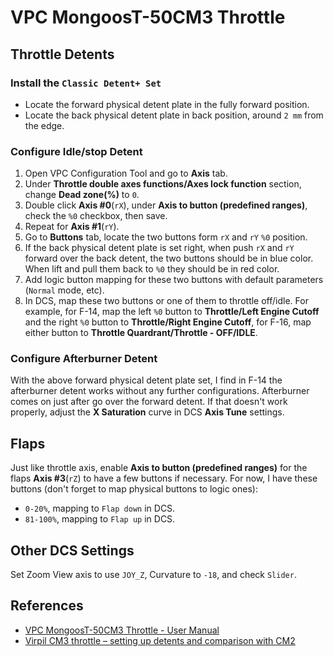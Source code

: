 # VPC MongoosT-50CM3 Throttle

## Throttle Detents

### Install the `Classic Detent+ Set`

* Locate the forward physical detent plate in the fully forward position.
* Locate the back physical detent plate in back position, around `2 mm` from the edge.

### Configure Idle/stop Detent

1. Open VPC Configuration Tool and go to **Axis** tab.
1. Under **Throttle double axes functions/Axes lock function** section, change **Dead zone(%)** to `0`.
1. Double click **Axis #0**(`rX`), under **Axis to button (predefined ranges)**, check the `%0` checkbox, then save.
1. Repeat for **Axis #1**(`rY`).
1. Go to **Buttons** tab, locate the two buttons form `rX` and `rY` `%0` position.
1. If the back physical detent plate is set right, when push `rX` and `rY` forward over the back detent, the two buttons should be in blue color. When lift and pull them back to `%0` they should be in red color.
1. Add logic button mapping for these two buttons with default parameters (`Normal` mode, etc).
1. In DCS, map these two buttons or one of them to throttle off/idle. For example, for F-14, map the left `%0` button to **Throttle/Left Engine Cutoff** and the right `%0` button to **Throttle/Right Engine Cutoff**, for F-16, map either button to **Throttle Quardrant/Throttle - OFF/IDLE**.

### Configure Afterburner Detent

With the above forward physical detent plate set, I find in F-14 the afterburner detent works without any further configurations. Afterburner comes on just after go over the forward detent. If that doesn't work properly, adjust the **X Saturation** curve in DCS **Axis Tune** settings.

## Flaps

Just like throttle axis, enable **Axis to button (predefined ranges)** for the flaps **Axis #3**(`rZ`) to have a few buttons if necessary. For now, I have these buttons (don't forget to map physical buttons to logic ones):

* `0-20%`, mapping to `Flap down` in DCS.
* `81-100%`, mapping to `Flap up` in DCS.

## Other DCS Settings

Set Zoom View axis to use `JOY_Z`, Curvature to `-18`, and check `Slider`.

## References

* [VPC MongoosT-50CM3 Throttle - User Manual](https://support.virpil.com/en/support/solutions/articles/47001155376--throttle-vpc-mongoost-50cm3-throttle-user-manual)
* [Virpil CM3 throttle – setting up detents and comparison with CM2](https://forums.eagle.ru/topic/260319-virpil-cm3-throttle-setting-up-detents-and-comparison-with-cm2/)